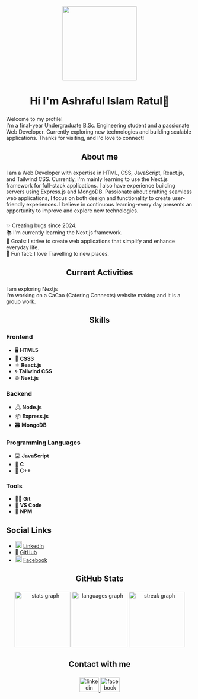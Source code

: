 <div align="center">
  <img height="200" src="https://i.ibb.co.com/XkDNBcRD/Black-And-Grey-Professional-Technology-Linked-In-Banner-1.png"  />
</div>

###

<h1 align="center">Hi I'm Ashraful Islam Ratul👋</h1>

###

<p align="left">Welcome to my profile!  <br>I'm a final-year Undergraduate B.Sc. Engineering student and a passionate Web Developer. Currently exploring new technologies and building scalable applications. Thanks for visiting, and I'd love to connect!</p>

###

<h2 align="center">About me</h2>

###

<p align="left">I am a Web Developer with expertise in HTML, CSS, JavaScript, React.js, and Tailwind CSS. Currently, I'm mainly learning to use the Next.js framework for full-stack applications. I also have experience building servers using Express.js and MongoDB. Passionate about crafting seamless web applications, I focus on both design and functionality to create user-friendly experiences. I believe in continuous learning-every day presents an opportunity to improve and explore new technologies.</p>

###

<p align="left">✨ Creating bugs since 2024.<br>📚 I'm currently learning the Next.js framework.<br>🎯 Goals: I strive to create web applications that simplify and enhance everyday life.<br>🎲 Fun fact: I love Travelling to new places.</p>

###

<h2 align="center">Current Activities</h2>

###

<p align="left">I am exploring Nextjs<br>I'm working on a CaCao (Catering Connects) website making and it is a group work.</p>

###

<h2 align="center">Skills</h2>

###

<div align="left">
  <h3>Frontend</h3>
<ul>
  <li>🖥️ <strong>HTML5</strong></li>
  <li>🎨 <strong>CSS3</strong></li>
  <li>⚛️ <strong>React.js</strong></li>
  <li>🌀 <strong>Tailwind CSS</strong></li>
  <li>🌐 <strong>Next.js</strong></li>
</ul>

<h3>Backend</h3>
<ul>
  <li>🖧 <strong>Node.js</strong></li>
  <li>📦 <strong>Express.js</strong></li>
  <li>🗃️ <strong>MongoDB</strong></li>
</ul>

<h3>Programming Languages</h3>
<ul>
  <li>💻 <strong>JavaScript</strong></li>
  <li>🔢 <strong>C</strong></li>
  <li>🔣 <strong>C++</strong></li>
</ul>

<h3>Tools</h3>
<ul>
  <li>🧑‍💻 <strong>Git</strong></li>
  <li>📱 <strong>VS Code</strong></li>
  <li>🌱 <strong>NPM</strong></li>
</ul>

<h2>Social Links</h2>
<ul>
  <li><img src="https://raw.githubusercontent.com/maurodesouza/profile-readme-generator/master/src/assets/icons/social/linkedin/default.svg" width="18" height="18" alt="linkedin logo"  /> <a href="https://www.linkedin.com/in/ashraful-islam-ratul/" target="_blank">LinkedIn</a></li>
  <li>🔗 <a href="https://github.com/your-username" target="_blank">GitHub</a></li>
  <li><img src="https://raw.githubusercontent.com/maurodesouza/profile-readme-generator/master/src/assets/icons/social/facebook/default.svg" width="18" height="18" alt="facebook logo"  /> <a href="https://www.facebook.com/share/19n28FG9HV/" target="_blank">Facebook</a></li>
</ul>
</div>

###

<h2 align="center">GitHub Stats</h2>

###

<div align="center">
  <img src="https://github-readme-stats.vercel.app/api?username=mdashraful24&hide_title=false&hide_rank=false&show_icons=true&include_all_commits=true&count_private=true&disable_animations=false&theme=dracula&locale=en&hide_border=false&order=1" height="150" alt="stats graph"  />
  <img src="https://github-readme-stats.vercel.app/api/top-langs?username=mdashraful24&locale=en&hide_title=false&layout=compact&card_width=320&langs_count=5&theme=dracula&hide_border=false&order=2" height="150" alt="languages graph"  />
  <img src="https://streak-stats.demolab.com?user=mdashraful24&locale=en&mode=daily&theme=dracula&hide_border=false&border_radius=5&order=3" height="150" alt="streak graph"  />
</div>

###

<h2 align="center">Contact with me</h2>

###

<div align="center">
  <a href="https://www.linkedin.com/in/ashraful-islam-ratul/" target="_blank">
    <img src="https://raw.githubusercontent.com/maurodesouza/profile-readme-generator/master/src/assets/icons/social/linkedin/default.svg" width="52" height="40" alt="linkedin logo"  />
  </a>
  <a href="https://www.facebook.com/share/19n28FG9HV/" target="_blank">
    <img src="https://raw.githubusercontent.com/maurodesouza/profile-readme-generator/master/src/assets/icons/social/facebook/default.svg" width="52" height="40" alt="facebook logo"  />
  </a>
</div>

###
